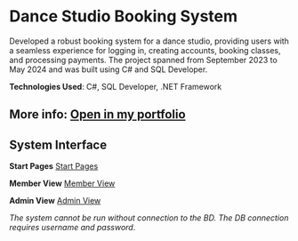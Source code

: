# Dance Studio Booking System

Developed a robust booking system for a dance studio, providing users with a seamless experience for logging in, creating accounts, booking classes, and processing payments. The project spanned from September 2023 to May 2024 and was built using C# and SQL Developer.

**Technologies Used**: C#, SQL Developer, .NET Framework

## More info: [Open in my portfolio](https://yunnna005.github.io/AnnaKovalenko.github.io/portfolio/portfolio-4/)

## System Interface

**Start Pages**
[Start Pages](/ImagesReadme/Start_page.png)

**Member View**
[Member View](/ImagesReadme/MemberView_pages.png)

**Admin View**
[Admin View](/ImagesReadme/AdminView_pages.png)

_The system cannot be run without connection to the BD. The DB connection requires username and password_.
